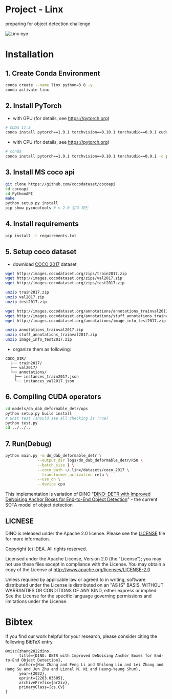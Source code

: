 # Project - Linx

preparing for object detection challenge

![Linx eye](https://user-images.githubusercontent.com/15726007/177371786-167eb74b-3953-435a-9aa2-d1bb779f1688.png)

# Installation

## 1. Create Conda Environment

```bash
conda create --name linx python=3.8 -y
conda activate linx
```

## 2. Install PyTorch

- with GPU (for details, see https://pytorch.org)

```bash
# CUDA 11.3
conda install pytorch==1.9.1 torchvision==0.10.1 torchaudio==0.9.1 cudatoolkit=11.3 -c pytorch
```

- with CPU (for details, see https://pytorch.org)

```bash
# conda
conda install pytorch==1.9.1 torchvision==0.10.1 torchaudio==0.9.1 -c pytorch
```

## 3. Install MS coco api
```bash
git clone https://github.com/cocodataset/cocoapi
cd cocoapi
cd PythonAPI
make
python setup.py install
pip show pycocotools # v 2.0 설치 확인 
```


## 4. Install requirements
```bash
pip install -r requirements.txt
```

## 5. Setup coco dataset 
- download [COCO 2017](https://cocodataset.org/) dataset 
```bash
wget http://images.cocodataset.org/zips/train2017.zip
wget http://images.cocodataset.org/zips/val2017.zip
wget http://images.cocodataset.org/zips/test2017.zip

unzip train2017.zip
unzip val2017.zip
unzip test2017.zip

wget http://images.cocodataset.org/annotations/annotations_trainval2017.zip
wget http://images.cocodataset.org/annotations/stuff_annotations_trainval2017.zip
wget http://images.cocodataset.org/annotations/image_info_test2017.zip

unzip annotations_trainval2017.zip
unzip stuff_annotations_trainval2017.zip
unzip image_info_test2017.zip
```

- organize them as following:
```
COCO_DIR/
  ├── train2017/
  ├── val2017/
  └── annotations/
  	├── instances_train2017.json
  	└── instances_val2017.json
```

## 6. Compiling CUDA operators
```sh
cd models/dn_dab_deformable_detr/ops
python setup.py build install
# unit test (should see all checking is True)
python test.py
cd ../../..
```

## 7. Run(Debug)
```sh
python main.py -m dn_dab_deformable_detr \
              --output_dir logs/dn_dab_deformable_detr/R50 \
              --batch_size 1 \
              --coco_path ~/.linx/datasets/coco_2017 \
              --transformer_activation relu \
              --use_dn \
              --device cpu
```

This implementation is variation of DINO "[DINO: DETR with Improved DeNoising Anchor Boxes for End-to-End Object Detection](https://arxiv.org/abs/2203.03605)" - the current SOTA model of object detection


## LICNESE
DINO is released under the Apache 2.0 license. Please see the [LICENSE](LICNESE) file for more information.

Copyright (c) IDEA. All rights reserved.

Licensed under the Apache License, Version 2.0 (the "License"); you may not use these files except in compliance with the License. You may obtain a copy of the License at http://www.apache.org/licenses/LICENSE-2.0

Unless required by applicable law or agreed to in writing, software distributed under the License is distributed on an "AS IS" BASIS, WITHOUT WARRANTIES OR CONDITIONS OF ANY KIND, either express or implied. See the License for the specific language governing permissions and limitations under the License.

# Bibtex
If you find our work helpful for your research, please consider citing the following BibTeX entry.   
```
@misc{zhang2022dino,
      title={DINO: DETR with Improved DeNoising Anchor Boxes for End-to-End Object Detection}, 
      author={Hao Zhang and Feng Li and Shilong Liu and Lei Zhang and Hang Su and Jun Zhu and Lionel M. Ni and Heung-Yeung Shum},
      year={2022},
      eprint={2203.03605},
      archivePrefix={arXiv},
      primaryClass={cs.CV}
}
```
